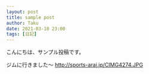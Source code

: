 ```yaml
---
layout: post
title: sample post
author: Taku
date: 2021-03-10 23:00
tags: [日記]
---
```


こんにちは、サンプル投稿です。

ジムに行きました～
http://sports-arai.jp/CIMG4274.JPG